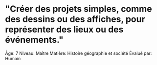 # "Créer des projets simples, comme des dessins ou des affiches, pour représenter des lieux ou des événements."

Âge: 7
Niveau: Maître
Matière: Histoire géographie et société
Évalué par: Humain